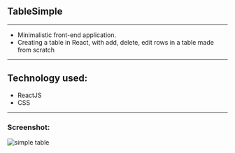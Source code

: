 ## TableSimple
___

* Minimalistic front-end application.
* Creating a table in React, with add, delete, edit rows in a table made from scratch
___

## Technology used:
* ReactJS
* CSS
___
### Screenshot:

![simple table](https://github.com/dimiturstefanow/table-simple-project/assets/126346506/2dfa956e-36d1-4603-b124-7629a92456a7)



